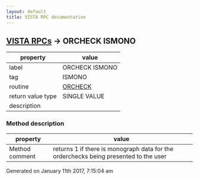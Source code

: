 ```yaml
---
layout: default
title: VISTA RPC documentation
---
```




## [VISTA RPCs](TableOfContent.md) &#8594; ORCHECK ISMONO 

 property | value 
--- | --- 
 label | ORCHECK ISMONO
 tag | ISMONO
 routine | [ORCHECK](http://code.osehra.org/dox/Routine_ORCHECK_source.html)
 return value type | SINGLE VALUE
 description | 


### Method description

 property | value 
--- | --- 
 Method comment | returns 1 if there is monograph data for the orderchecks being presented to the user




 Generated on January 11th 2017, 7:15:04 am